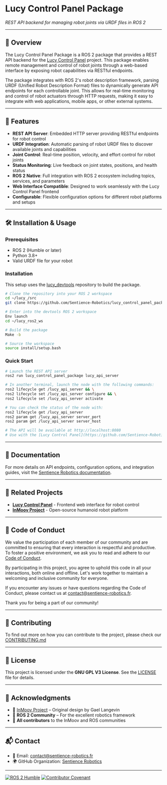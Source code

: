 # Lucy Control Panel Package
*REST API backend for managing robot joints via URDF files in ROS 2*

---

## 📌 Overview

The Lucy Control Panel Package is a ROS 2 package that provides a REST API backend for the [Lucy Control Panel](https://github.com/Sentience-Robotics/lucy_control_panel) project. This package enables remote management and control of robot joints through a web-based interface by exposing robot capabilities via RESTful endpoints.

The package integrates with ROS 2's robot description framework, parsing URDF (Unified Robot Description Format) files to dynamically generate API endpoints for each controllable joint. This allows for real-time monitoring and control of robot actuators through HTTP requests, making it easy to integrate with web applications, mobile apps, or other external systems.

---

## 🚀 Features

- **REST API Server**: Embedded HTTP server providing RESTful endpoints for robot control
- **URDF Integration**: Automatic parsing of robot URDF files to discover available joints and capabilities
- **Joint Control**: Real-time position, velocity, and effort control for robot joints
- **Status Monitoring**: Live feedback on joint states, positions, and health status
- **ROS 2 Native**: Full integration with ROS 2 ecosystem including topics, services, and parameters
- **Web Interface Compatible**: Designed to work seamlessly with the Lucy Control Panel frontend
- **Configurable**: Flexible configuration options for different robot platforms and setups

---

## 🛠️ Installation & Usage

### Prerequisites

- ROS 2 (Humble or later)
- Python 3.8+
- Valid URDF file for your robot

### Installation

This setup uses the [lucy_devtools](https://github.com/Sentience-Robotics/lucy_devtools) repository to build the package.

```bash
# Clone the repository into your ROS 2 workspace
cd ~/lucy_/src
git clone https://github.com/Sentience-Robotics/lucy_control_panel_package.git

# Enter into the devtools ROS 2 workspace
Env launch
cd ~/lucy_ros2_ws

# Build the package
Make -b

# Source the workspace
source install/setup.bash
```

### Quick Start

```bash
# Launch the REST API server
ros2 run lucy_control_panel_package lucy_api_server

# In another terminal, launch the node with the following commands:
ros2 lifecycle get /lucy_api_server && \
ros2 lifecycle set /lucy_api_server configure && \
ros2 lifecycle set /lucy_api_server activate

# You can check the status of the node with:
ros2 lifecycle get /lucy_api_server
ros2 param get /lucy_api_server server_port
ros2 param get /lucy_api_server server_host

# The API will be available at http://localhost:8080
# Use with the [Lucy Control Panel](https://github.com/Sentience-Robotics/lucy_control_panel) frontend for full functionality
```

---

## 📖 Documentation

For more details on API endpoints, configuration options, and integration guides, visit the [Sentience Robotics documentation](https://docs.sentience-robotics.fr).

---

## 🔗 Related Projects

- **[Lucy Control Panel](https://github.com/Sentience-Robotics/lucy_control_panel)** - Frontend web interface for robot control
- **[InMoov Project](https://inmoov.fr/)** - Open-source humanoid robot platform

---

## 📜 Code of Conduct

We value the participation of each member of our community and are committed to ensuring that every interaction is respectful and productive. To foster a positive environment, we ask you to read and adhere to our [Code of Conduct](CODE_OF_CONDUCT.md).

By participating in this project, you agree to uphold this code in all your interactions, both online and offline. Let's work together to maintain a welcoming and inclusive community for everyone.

If you encounter any issues or have questions regarding the Code of Conduct, please contact us at [contact@sentience-robotics.fr](mailto:contact@sentience-robotics.fr).

Thank you for being a part of our community!

---

## 🤝 Contributing

To find out more on how you can contribute to the project, please check our [CONTRIBUTING.md](CONTRIBUTING.md)

---

## 📜 License

This project is licensed under the **GNU GPL V3 License**. See the [LICENSE](LICENSE) file for details.

---

## 🙌 Acknowledgments

- 🎉 [InMoov Project](https://inmoov.fr/) – Original design by Gael Langevin
- 🎉 **ROS 2 Community** – For the excellent robotics framework
- 🎉 **All contributors** to the InMoov and ROS communities

---

## 📬 Contact

- 📧 Email: [contact@sentience-robotics.fr](mailto:contact@sentience-robotics.fr)
- 🌍 GitHub Organization: [Sentience Robotics](https://github.com/sentience-robotics)

---

[![ROS 2 Humble](https://img.shields.io/badge/ROS_2-Humble-34aec5?logo=ros)](https://docs.ros.org/en/humble/)
[![Contributor Covenant](https://img.shields.io/badge/Contributor%20Covenant-2.0-4baaaa.svg)](CODE_OF_CONDUCT.md)
